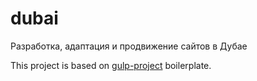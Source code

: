 # dubai

Разработка, адаптация и продвижение сайтов в Дубае

This project is based on [gulp-project](https://github.com/digikid/gulp-project) boilerplate.